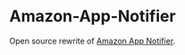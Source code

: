 Amazon-App-Notifier
===================

Open source rewrite of [Amazon App Notifier](https://play.google.com/store/apps/details?id=com.skylark95.amazonfreenotify).
